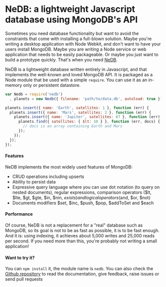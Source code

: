 # NeDB: a lightweight Javascript database using MongoDB's API

Sometimes you need database functionality but want to avoid the constraints that come with installing a full-blown solution. Maybe you're writing a desktop application with Node Webkit, and don't want to have your users install MongoDB. Maybe you are writing a Node service or web application that needs to be easily packageable. Or maybe you just want to build a prototype quickly. That's when you need <a href="https://github.com/louischatriot/nedb">NeDB</a>.

NeDB is a lightweight database written entirely in Javascript, and that implements the well-known and loved MongoDB API. It is packaged as a Node module that be used with a simple `require`. You can use it as an in-memory only or persistent datastore.

```javascript
var Nedb = require('nedb')
  , planets = new Nedb({ filename: 'path/to/data.db', autoload: true });

planets.insert({ name: 'Earth', satellites: 1 }, function (err) {
  planets.insert({ name: 'Mars', satellites: 2 }, function (err) {
    planets.insert({ name: 'Jupiter', satellites: 67 }, function (err) {
      planets.find({ satellites: { $lt: 10 } }, function (err, docs) {
        // docs is an array containing Earth and Mars
      });
    });
  });
});
```


#### Features
NeDB implements the most widely used features of MongoDB:  
* CRUD operations including upserts
* Ability to persist data
* Expressive query language where you can use dot notation (to query on nested documents), regular expressions, comparison operators ($lt, $lte, $gt, $gte, $in, $nin, $exists) and logical operators ($and, $or, $not)
* Documents modifiers $set, $inc, $push, $pop, $addToSet and $each


#### Performance
Of course, NeDB is not a replacement for a "real" database such as MongoDB, so its goal is not to be as fast as possible, it is to be fast enough. And it is: using indexing, it achieves about 5,000 writes and 25,000 reads per second. If you need more than this, you're probably not writing a small application!


#### Want to try it?
You can `npm install` it, the module name is `nedb`. You can also check the <a href="https://github.com/louischatriot/nedb">Github repository</a> to read the documentation, give feedback, raise issues or send pull requests



